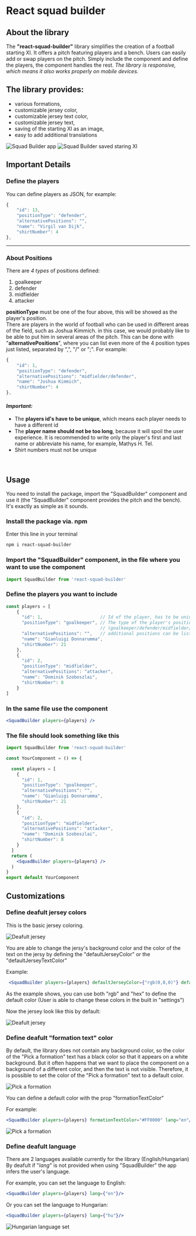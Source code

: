 # React squad builder

## About the library
The **"react-squad-builder"** library simplifies the creation of a football starting XI. It offers a pitch featuring players and a bench. Users can easily add or swap players on the pitch. Simply include the component and define the players, the component handles the rest. *The library is responsive, which means it also works properly on mobile devices.*

## The library provides:
* various formations,
* customizable jersey color,
* customizable jersey text color,
* customizable jersey  text,
* saving of the starting XI as an image,
* easy to add additional translations

![Squad Builder app](squad_builder.jpg)
![Squad Builder saved staring XI](squad_builder2.png)

## **Important Details**
### Define the players

You can define players as JSON, for example:
```js
{
    "id": 13,
    "positionType": "defender",
    "alternativePositions": "",
    "name": "Virgil van Dijk",
    "shirtNumber": 4
},
```
<hr>

### **About Positions**
There are *4 types* of positions defined: 
1. goalkeeper
2. defender
3. midfielder
4. attacker

**positionType** must be one of the four above, this will be showed as the player's position.<br>
There are players in the world of football who can be used in different areas of the field, such as Joshua Kimmich. in this case, we would probably like to be able to put him in several areas of the pitch. This can be done with "**alternativePositions**", where you can list even more of the 4 position types just listed, separated by ",", "/" or ";". For example: 
```js
{
    "id": 1,
    "positionType": "defender",
    "alternativePositions": "midfielder/defender",
    "name": "Joshua Kimmich",
    "shirtNumber": 4
},
```

#### ***Important:***
* The **players id's have to be unique**, which means each player needs to have a different id
* The **player name should not be too long**, because it will spoil the user experience. It is recommended to write only the player's first and last name or abbreviate his name, for example, Mathys H. Tel.
* Shirt numbers must not be unique

<br>

## **Usage**
You need to install the package, import the "SquadBuilder" component and use it (the "SquadBuilder" component provides the pitch and the bench). It's exactly as simple as it sounds.

### Install the package via. npm
Enter this line in your terminal
```ps
npm i react-squad-builder
```

### Import the "SquadBuilder" component, in the file where you want to use the component
```jsx
import SquadBuilder from 'react-squad-builder'
```

### Define the players you want to include
```jsx
const players = [
    {
      "id": 1,                      // Id of the player, has to be unique
      "positionType": "goalkeeper", // The type of the player's position
                                    // (goalkeeper/defender/midfielder/attacker)
      "alternativePositions": "",   // additional positions can be listed separated by ", "/" or ";"
      "name": "Gianluigi Donnarumma",
      "shirtNumber": 21
    },
    {
      "id": 2,
      "positionType": "midfielder",
      "alternativePositions": "attacker",
      "name": "Dominik Szoboszlai",
      "shirtNumber": 8
    }
]
```

### In the same file use the component
```jsx
<SquadBuilder players={players} />
```

### The file should look something like this
```jsx
import SquadBuilder from 'react-squad-builder'

const YourComponent = () => {

  const players = [
    {
      "id": 1,
      "positionType": "goalkeeper",
      "alternativePositions": "",
      "name": "Gianluigi Donnarumma",
      "shirtNumber": 21
    },
    {
      "id": 2,
      "positionType": "midfielder",
      "alternativePositions": "attacker",
      "name": "Dominik Szoboszlai",
      "shirtNumber": 8
    }
  ]
  return (
    <SquadBuilder players={players} />
  )
}
export default YourComponent
```

## Customizations

### **Define deafult jersey colors**
This is the basic jersey coloring.

![Deafult jersey](deafultJersey.jpg)

You are able to change the jersy's background color and the color of the text on the jersy by defining the "defaultJerseyColor" or the "defaultJerseyTextColor"

Example:
```jsx
 <SquadBuilder players={players} defaultJerseyColor={"rgb(0,0,0)"} defaultJerseyTextColor={"#FFFF00"}/>
```
As the example shows, you can use both "rgb" and "hex" to define the default color
(User is able to change these colors in the built in "settings")

Now the jersey look like this by default:

![Deafult jersey](deafultJersey2.jpg)

### **Define deafult "formation text" color**
By default, the library does not contain any background color, so the color of the "Pick a formation" text has a black color so that it appears on a white background. But it often happens that we want to place the component on a background of a different color, and then the text is not visible. Therefore, it is possible to set the color of the "Pick a formation" text to a default color.

![Pick a formation](pickFormation.jpg)

You can define a default color with the prop "formationTextColor"

For example: 
```jsx
<SquadBuilder players={players} formationTextColor="#FF0000" lang="en"/>
```
![Pick a formation](pickFormationRed.jpg)

### **Define deafult language**
There are 2 languages available currently for the library (English/Hungarian)
By deafult if "*lang*" is not provided when using "SquadBuilder" the app infers the user's language.

For example, you can set the language to English:
```jsx
<SquadBuilder players={players} lang={"en"}/>
```
Or you can set the language to Hungarian:

```jsx
<SquadBuilder players={players} lang={"hu"}/>
```

![Hungarian language set](huLang.jpg)